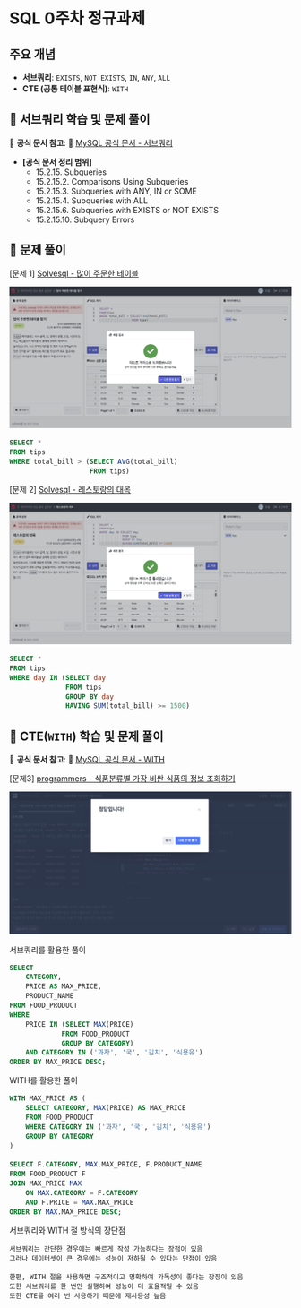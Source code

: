 # SQL 0주차 정규과제

## 주요 개념

- **서브쿼리**: `EXISTS`, `NOT EXISTS`, `IN`, `ANY`, `ALL`
- **CTE (공통 테이블 표현식)**: `WITH`

## 📖 서브쿼리 학습 및 문제 풀이

📖 **공식 문서 참고**: 🔗 [MySQL 공식 문서 - 서브쿼리](https://dev.mysql.com/doc/refman/8.0/en/subqueries.html)

- **[공식 문서 정리 범위]**
    - 15.2.15. Subqueries
    - 15.2.15.2. Comparisons Using Subqueries
    - 15.2.15.3. Subqueries with ANY, IN or SOME
    - 15.2.15.4. Subqueries with ALL
    - 15.2.15.6. Subqueries with EXISTS or NOT EXISTS
    - 15.2.15.10. Subquery Errors

## 📝 문제 풀이

[문제 1]
[Solvesql - 많이 주문한 테이블](https://solvesql.com/problems/find-tables-with-high-bill/)

![](https://github.com/bird-one-00/25-1_SQL_Assignment/blob/main/img/%EC%8A%A4%ED%81%AC%EB%A6%B0%EC%83%B7%202025-03-14%20163153.png)
```SQL
SELECT *
FROM tips
WHERE total_bill > (SELECT AVG(total_bill)
                    FROM tips)
```

[문제 2]
[Solvesql - 레스토랑의 대목](https://solvesql.com/problems/high-season-of-restaurant/)

![](https://github.com/bird-one-00/25-1_SQL_Assignment/blob/main/img/%EC%8A%A4%ED%81%AC%EB%A6%B0%EC%83%B7%202025-03-14%20164435.png)
```SQL
SELECT *
FROM tips
WHERE day IN (SELECT day
              FROM tips
              GROUP BY day
              HAVING SUM(total_bill) >= 1500)
```

## 📖 CTE(`WITH`) 학습 및 문제 풀이

📖 **공식 문서 참고**: 🔗 [MySQL 공식 문서 - WITH](https://dev.mysql.com/doc/refman/8.0/en/with.html) 

[문제3]
[programmers - 식품분류별 가장 비싼 식품의 정보 조회하기](https://school.programmers.co.kr/learn/courses/30/lessons/131116) 

![](https://github.com/bird-one-00/25-1_SQL_Assignment/blob/main/img/%EC%8A%A4%ED%81%AC%EB%A6%B0%EC%83%B7%202025-03-14%20165834.png)

서브쿼리를 활용한 풀이
```SQL
SELECT
    CATEGORY,
    PRICE AS MAX_PRICE,
    PRODUCT_NAME
FROM FOOD_PRODUCT
WHERE
    PRICE IN (SELECT MAX(PRICE)
             FROM FOOD_PRODUCT
             GROUP BY CATEGORY)
    AND CATEGORY IN ('과자', '국', '김치', '식용유')
ORDER BY MAX_PRICE DESC;
```
WITH를 활용한 풀이
```SQL
WITH MAX_PRICE AS (
    SELECT CATEGORY, MAX(PRICE) AS MAX_PRICE
    FROM FOOD_PRODUCT
    WHERE CATEGORY IN ('과자', '국', '김치', '식용유')
    GROUP BY CATEGORY
)

SELECT F.CATEGORY, MAX.MAX_PRICE, F.PRODUCT_NAME
FROM FOOD_PRODUCT F
JOIN MAX_PRICE MAX
    ON MAX.CATEGORY = F.CATEGORY
    AND F.PRICE = MAX.MAX_PRICE
ORDER BY MAX.MAX_PRICE DESC;
```
서브쿼리와 WITH 절 방식의 장단점
```
서브쿼리는 간단한 경우에는 빠르게 작성 가능하다는 장점이 있음
그러나 데이터셋이 큰 경우에는 성능이 저하될 수 있다는 단점이 있음

한편, WITH 절을 사용하면 구조적이고 명확하여 가독성이 좋다는 장점이 있음
또한 서브쿼리를 한 번만 실행하여 성능이 더 효율적일 수 있음
또한 CTE를 여러 번 사용하기 때문에 재사용성 높음
```